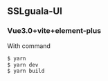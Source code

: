 ## SSLguala-UI

### Vue3.0+vite+element-plus
With command
```bash
$ yarn
$ yarn dev
$ yarn build
```

